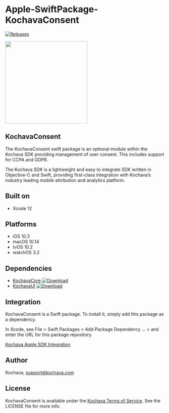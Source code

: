 # Apple-SwiftPackage-KochavaConsent

[![Releases](https://img.shields.io/github/v/release/kochava/Apple-SwiftPackage-KochavaConsent?include_prereleases&sort=semver)](https://github.com/Kochava/Apple-SwiftPackage-KochavaConsent/releases)

<img src="https://storage.googleapis.com/kochava-web/2016/07/Kochava-horizontal-black-800x154.png" width="260" />

## KochavaConsent

The KochavaConsent swift package is an optional module within the Kochava SDK providing management of user consent.  This includes support for CCPA and GDPR.

The Kochava SDK is a lightweight and easy to integrate SDK written in Objective-C and Swift, providing first-class integration with Kochava’s industry leading mobile attribution and analytics platform.

## Built on

* Xcode 12

## Platforms

* iOS 10.3
* macOS 10.14
* tvOS 10.2
* watchOS 3.2

## Dependencies

* [KochavaCore](https://github.com/Kochava/Apple-SwiftPackage-KochavaCore) [![Download](https://img.shields.io/github/v/release/kochava/Apple-SwiftPackage-KochavaCore?include_prereleases&sort=semver)](https://github.com/Kochava/Apple-SwiftPackage-KochavaCore/releases)
* [KochavaUI](https://github.com/Kochava/Apple-SwiftPackage-KochavaUI) [![Download](https://img.shields.io/github/v/release/kochava/Apple-SwiftPackage-KochavaUI?include_prereleases&sort=semver)](https://github.com/Kochava/Apple-SwiftPackage-KochavaUI/releases)

## Integration

KochavaConsent is a Swift package.  To install it, simply add this package as a dependency.

In Xcode, see File > Swift Packages > Add Package Dependency ... > and enter the URL for this package repository.

[Kochava Apple SDK Integration](https://support.kochava.com/sdk-integration/sdk-kochavatracker-ios)

## Author

Kochava, support@kochava.com

## License

KochavaConsent is available under the [Kochava Terms of Service](https://www.kochava.com/terms-of-service/). See the LICENSE file for more info.
